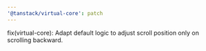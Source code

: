 ```yaml
---
'@tanstack/virtual-core': patch
---
```


fix(virtual-core): Adapt default logic to adjust scroll position only on scrolling backward.
